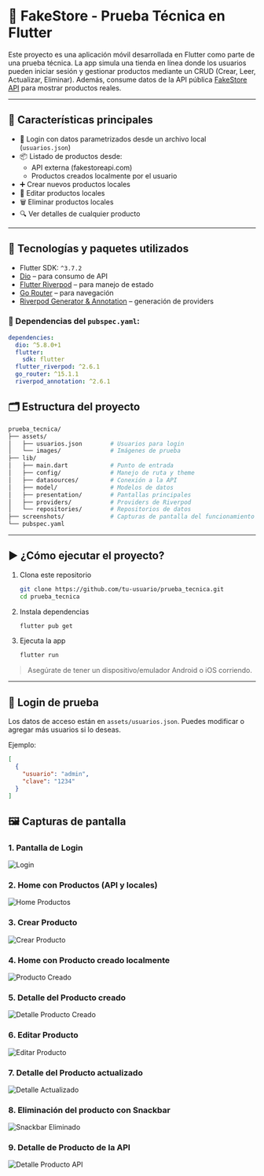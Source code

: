 # 📱 FakeStore - Prueba Técnica en Flutter

Este proyecto es una aplicación móvil desarrollada en Flutter como parte de una prueba técnica. La app simula una tienda en línea donde los usuarios pueden iniciar sesión y gestionar productos mediante un CRUD (Crear, Leer, Actualizar, Eliminar). Además, consume datos de la API pública [FakeStore API](https://fakestoreapi.com/) para mostrar productos reales.

---

## 🚀 Características principales

- 🔐 Login con datos parametrizados desde un archivo local (`usuarios.json`)
- 📦 Listado de productos desde:
  - API externa (fakestoreapi.com)
  - Productos creados localmente por el usuario
- ➕ Crear nuevos productos locales
- 🔄 Editar productos locales
- 🗑️ Eliminar productos locales
- 🔍 Ver detalles de cualquier producto

---

## 🧰 Tecnologías y paquetes utilizados

- Flutter SDK: `^3.7.2`
- [Dio](https://pub.dev/packages/dio) – para consumo de API
- [Flutter Riverpod](https://riverpod.dev/) – para manejo de estado
- [Go Router](https://pub.dev/packages/go_router) – para navegación
- [Riverpod Generator & Annotation](https://pub.dev/packages/riverpod_generator) – generación de providers

### 📁 Dependencias del `pubspec.yaml`:

```yaml
dependencies:
  dio: ^5.8.0+1
  flutter:
    sdk: flutter
  flutter_riverpod: ^2.6.1
  go_router: ^15.1.1
  riverpod_annotation: ^2.6.1
```

## 🗂️ Estructura del proyecto

```bash
prueba_tecnica/
├── assets/
│   ├── usuarios.json        # Usuarios para login
│   └── images/              # Imágenes de prueba
├── lib/
│   ├── main.dart            # Punto de entrada
│   ├── config/              # Manejo de ruta y theme
│   ├── datasources/         # Conexión a la API
│   ├── model/               # Modelos de datos
│   ├── presentation/        # Pantallas principales
│   ├── providers/           # Providers de Riverpod
│   └── repositories/        # Repositorios de datos
├── screenshots/             # Capturas de pantalla del funcionamiento
└── pubspec.yaml
```

---

## ▶️ ¿Cómo ejecutar el proyecto?

1. Clona este repositorio
   ```bash
   git clone https://github.com/tu-usuario/prueba_tecnica.git
   cd prueba_tecnica
   ```

2. Instala dependencias
   ```bash
   flutter pub get
   ```

3. Ejecuta la app
   ```bash
   flutter run
   ```

> Asegúrate de tener un dispositivo/emulador Android o iOS corriendo.

---

## 👤 Login de prueba

Los datos de acceso están en `assets/usuarios.json`. Puedes modificar o agregar más usuarios si lo deseas.

Ejemplo:
```json
[
  {
    "usuario": "admin",
    "clave": "1234"
  }
]
```

## 🖼️ Capturas de pantalla

### 1. Pantalla de Login
![Login](screenshots/1_login.png)

### 2. Home con Productos (API y locales)
![Home Productos](screenshots/2_home_productos.png)

### 3. Crear Producto
![Crear Producto](screenshots/3_crear_producto.png)

### 4. Home con Producto creado localmente
![Producto Creado](screenshots/4_home_con_producto_creado.png)

### 5. Detalle del Producto creado
![Detalle Producto Creado](screenshots/5_detalle_producto_creado.png)

### 6. Editar Producto
![Editar Producto](screenshots/6_editar_producto.png)

### 7. Detalle del Producto actualizado
![Detalle Actualizado](screenshots/7_detalle_actualizado.png)

### 8. Eliminación del producto con Snackbar
![Snackbar Eliminado](screenshots/8_snackbar_eliminado.png)

### 9. Detalle de Producto de la API
![Detalle Producto API](screenshots/9_detalle_producto_api.png)
